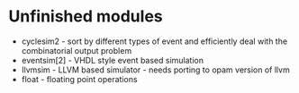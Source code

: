 # Unfinished modules

* cyclesim2 - sort by different types of event and efficiently deal with the combinatorial output problem
* eventsim[2] - VHDL style event based simulation
* llvmsim - LLVM based simulator - needs porting to opam version of llvm
* float - floating point operations
